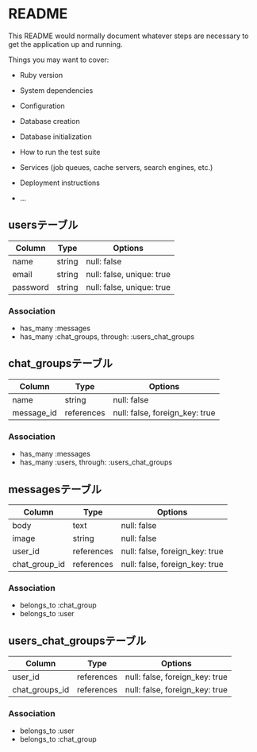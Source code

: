 # README

This README would normally document whatever steps are necessary to get the
application up and running.

Things you may want to cover:

* Ruby version

* System dependencies

* Configuration

* Database creation

* Database initialization

* How to run the test suite

* Services (job queues, cache servers, search engines, etc.)

* Deployment instructions

* ...

## usersテーブル

|Column|Type|Options|
|------|----|-------|
|name|string|null: false|
|email|string|null: false, unique: true|
|password|string|null: false, unique: true|

### Association
- has_many :messages
- has_many :chat_groups, through: :users_chat_groups

## chat_groupsテーブル

|Column|Type|Options|
|------|----|-------|
|name|string|null: false|
|message_id|references|null: false, foreign_key: true|

### Association
- has_many :messages
- has_many :users, through: :users_chat_groups

## messagesテーブル

|Column|Type|Options|
|------|----|-------|
|body|text|null: false|
|image|string|null: false|
|user_id|references|null: false, foreign_key: true|
|chat_group_id|references|null: false, foreign_key: true|

### Association
- belongs_to :chat_group
- belongs_to :user

## users_chat_groupsテーブル

|Column|Type|Options|
|------|----|-------|
|user_id|references|null: false, foreign_key: true|
|chat_groups_id|references|null: false, foreign_key: true|

### Association
- belongs_to :user
- belongs_to :chat_group
